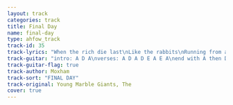 ```yaml
---
layout: track
categories: track
title: Final Day
name: final-day
type: ahfow_track
track-id: 35
track-lyrics: "When the rich die last\nLike the rabbits\nRunning from a lucky past\nFull of shadow cunning\nAnd the world lights up\nFor the final day\nWe will all be poor\nHaving had our say\nPut a blanket up on the window pane\nWhen the baby cries lullaby again\nAs the light goes out on the final day\nFor the people who never had a say\n\nThere is so much noise\nThere is too much heat\nAnd the living floor\nthrows you off your feet\nAs the final day falls into the night\nThere is peace outside\nin the narrow light"
track-guitar: "intro: A D A\nverses: A D A D E A E A\nend with A then D\n\n(provided by brad)"
track-guitar-flag: true
track-author: Moxham
track-sort: "FINAL DAY"
track-original: Young Marble Giants, The
cover: true
---
```

